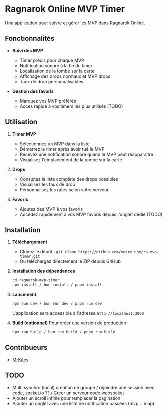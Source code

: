 # Ragnarok Online MVP Timer

Une application pour suivre et gérer les MVP dans Ragnarok Online.

## Fonctionnalités

- **Suivi des MVP**
  - Timer précis pour chaque MVP
  - Notification sonore à la fin du timer
  - Localisation de la tombe sur la carte
  - Affichage des drops normaux et MVP drops
  - Taux de drop personnalisables

- **Gestion des favoris**
  - Marquez vos MVP préférés
  - Accès rapide à vos timers les plus utilisés (TODO)

## Utilisation

1. **Timer MVP**
   - Sélectionnez un MVP dans la liste
   - Démarrez le timer après avoir tué le MVP
   - Recevez une notification sonore quand le MVP peut réapparaître
   - Visualisez l'emplacement de la tombe sur la carte

2. **Drops**
   - Consultez la liste complète des drops possibles
   - Visualisez les taux de drop
   - Personnalisez les rates selon votre serveur

3. **Favoris**
   - Ajoutez des MVP à vos favoris
   - Accédez rapidement à vos MVP favoris depuis l'onglet dédié (TODO)

## Installation
1. **Téléchargement**
   - Clonez le dépôt : `git clone https://github.com/votre-nom/ro-mvp-timer.git`
   - Ou téléchargez directement le ZIP depuis GitHub

2. **Installation des dépendances**
   ```bash
   cd ragnarok-mvp-timer
   npm install / bun install / pnpm install
   
   ```

3. **Lancement**
   ```bash
   npm run dev / bun run dev / pnpm run dev
   ```
   L'application sera accessible à l'adresse `http://localhost:3000`

4. **Build (optionnel)**
   Pour créer une version de production :
   ```bash
   npm run build / bun run build / pnpm run build
   ```

## Contribueurs
- [MrKitey](https://github.com/TekiDev42)

## TODO
- Multi synchro (local) creation de groupe / rejoindre une session avec code, socket.io ?? / Creer un serveur node websocket 
- Ajouter un scroll infinie pour remplacer la pagination
- Ajouter un onglet avec une liste de notification passées (mvp + map)